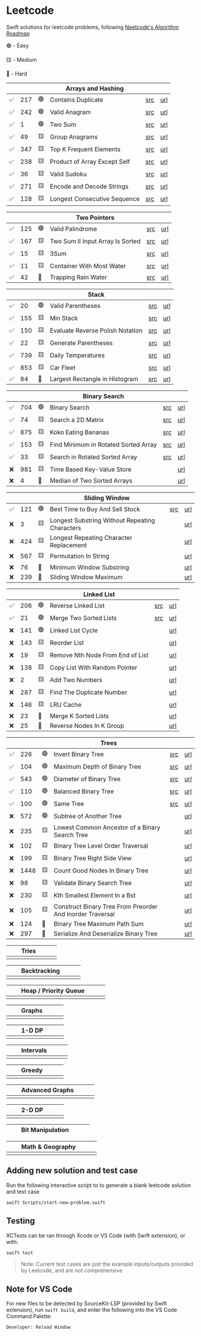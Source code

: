 # Leetcode

Swift solutions for leetcode problems, following [Neetcode's Algorithm Roadmap](https://neetcode.io/roadmap)



🟢 - Easy

🟨 - Medium

🔺 - Hard

| | | | Arrays and Hashing | | |
| -- | -- | -- | -- | -- | -- |
|✅| 217 | 🟢 | Contains Duplicate                  | [src](./Sources/leetcode/0217-ContainsDuplicate.swift) | [url](https://leetcode.com/problems/contains-duplicate/) |
|✅| 242 | 🟢 | Valid Anagram                       | [src](./Sources/leetcode/0242-ValidAnagram.swift) | [url](https://leetcode.com/problems/valid-anagram/) |
|✅| 1 | 🟢 | Two Sum                               | [src](./Sources/leetcode/0001-TwoSum.swift) | [url](https://leetcode.com/problems/two-sum/) |
|✅| 49 | 🟨 | Group Anagrams                       | [src](./Sources/leetcode/0049-GroupAnagrams.swift) | [url](https://leetcode.com/problems/group-anagrams/) |
|✅| 347 | 🟨 | Top K Frequent Elements             | [src](./Sources/leetcode/0347-TopKFrequentElements.swift) | [url](https://leetcode.com/problems/top-k-frequent-elements/) |
|✅| 238 | 🟨 | Product of Array Except Self        | [src](./Sources/leetcode/0238-ProductExceptSelf.swift) | [url](https://leetcode.com/problems/product-of-array-except-self/) |
|✅| 36 | 🟨 | Valid Sudoku                         | [src](./Sources/leetcode/0036-ValidSudoku.swift) | [url](https://leetcode.com/problems/valid-sudoku/) |
|✅| 271 | 🟨 | Encode and Decode Strings           | [src](./Sources/leetcode/0271-EncodeAndDecodeStrings.swift) | [url](https://leetcode.com/problems/encode-and-decode-strings/) |
|✅| 128 | 🟨 | Longest Consecutive Sequence        | [src](./Sources/leetcode/0128-LongestConsecutiveSequence.swift) | [url](https://leetcode.com/problems/longest-consecutive-sequence/) |


| | | | Two Pointers | | |
| -- | -- | -- | -- | -- | -- |
|✅| 125 | 🟢 | Valid Palindrome                    | [src](./Sources/leetcode/0125-ValidPalindrome.swift)  | [url](https://leetcode.com/problems/valid-palindrome/) |
|✅| 167 | 🟨 | Two Sum II Input Array Is Sorted    | [src](./Sources/leetcode/0167-TwoSum2InputArrayIsSorted.swift) | [url](https://leetcode.com/problems/two-sum-ii-input-array-is-sorted/) |
|✅| 15 | 🟨 | 3Sum                                 | [src](./Sources/leetcode/0015-ThreeSum.swift) | [url](https://leetcode.com/problems/3sum/) |
|✅| 11 | 🟨 | Container With Most Water            | [src](./Sources/leetcode/0011-ContainerWithMostWater.swift) | [url](https://leetcode.com/problems/container-with-most-water/) |
|✅| 42 | 🔺 | Trapping Rain Water                  | [src](./Sources/leetcode/0042-TrappingRainWater.swift) | [url](https://leetcode.com/problems/trapping-rain-water/) |

| | | | Stack | | |
| -- | -- | -- | -- | -- | -- |
|✅| 20 | 🟢 | Valid Parentheses                    | [src](./Sources/leetcode/0020-ValidParentheses.swift)  | [url](https://leetcode.com/problems/valid-parentheses/) |
|✅| 155 | 🟨 | Min Stack                           | [src](./Sources/leetcode/0155-MinStack.swift) | [url](https://leetcode.com/problems/min-stack/) |
|✅| 150 | 🟨 | Evaluate Reverse Polish Notation    | [src](./Sources/leetcode/0150-EvaluateReversePolishNotation.swift) | [url](https://leetcode.com/problems/evaluate-reverse-polish-notation/) |
|✅| 22 | 🟨 | Generate Parentheses                 | [src](./Sources/leetcode/0022-GenerateParentheses.swift) | [url](https://leetcode.com/problems/generate-parentheses/) |
|✅| 739 | 🟨 | Daily Temperatures                  | [src](./Sources/leetcode/0739-DailyTemperatures.swift) | [url](https://leetcode.com/problems/daily-temperatures/) |
|✅| 853 | 🟨 | Car Fleet                           | [src](./Sources/leetcode/0853-CarFleet.swift) | [url](https://leetcode.com/problems/car-fleet/) |
|✅| 84 | 🔺 | Largest Rectangle in Histogram       | [src](./Sources/leetcode/0084-LargestRectangleInHistogram.swift) | [url](https://leetcode.com/problems/largest-rectangle-in-histogram/) |


| | | | Binary Search | | |
| -- | -- | -- | -- | -- | -- |
|✅| 704 | 🟢 | Binary Search                       | [src](./Sources/leetcode/0704-BinarySearch.swift) | [url](https://leetcode.com/problems/binary-search/) |
|✅| 74 | 🟨 | Search a 2D Matrix                   | [src](./Sources/leetcode/0074-SearchA2DMatrix.swift) | [url](https://leetcode.com/problems/search-a-2d-matrix/) |
|✅| 875 | 🟨 | Koko Eating Bananas                 | [src](./Sources/leetcode/0875-KokoEatingBananas.swift)  | [url](https://leetcode.com/problems/koko-eating-bananas/) |
|✅| 153 | 🟨 | Find Minimum in Rotated Sorted Array | [src](./Sources/leetcode/0153-FindMinimumInRotatedSortedArray.swift) | [url](https://leetcode.com/problems/find-minimum-in-rotated-sorted-array/) |
|✅| 33 | 🟨 | Search in Rotated Sorted Array       | [src](./Sources/leetcode/0033-SearchInRotatedSortedArray.swift) | [url](https://leetcode.com/problems/search-in-rotated-sorted-array/) |
|❌| 981 | 🟨 | Time Based Key-Value Store          |  | [url](https://leetcode.com/problems/time-based-key-value-store/) |
|❌| 4 | 🔺 | Median of Two Sorted Arrays           |  | [url](https://leetcode.com/problems/median-of-two-sorted-arrays/) |

| | | | Sliding Window | | |
| -- | -- | -- | -- | -- | -- |
|✅| 121 | 🟢 | Best Time to Buy And Sell Stock     | [src](./Sources/leetcode/0121-BestTimeToBuyAndSellStock.swift) | [url](https://leetcode.com/problems/best-time-to-buy-and-sell-stock/) |
|❌| 3 | 🟨 | Longest Substring Without Repeating Characters |  | [url](https://leetcode.com/problems/longest-substring-without-repeating-characters/) |
|❌| 424 | 🟨 | Longest Repeating Character Replacement |  | [url](https://leetcode.com/problems/longest-repeating-character-replacement/) |
|❌| 567 | 🟨 | Permutation In String               |  | [url](https://leetcode.com/problems/permutation-in-string/) |
|❌| 76 | 🔺 | Minimum Window Substring             |  | [url](https://leetcode.com/problems/minimum-window-substring/) |
|❌| 239 | 🔺 | Sliding Window Maximum              |  | [url](https://leetcode.com/problems/sliding-window-maximum/) |

| | | | Linked List | | |
| -- | -- | -- | -- | -- | -- |
|✅| 206 | 🟢 | Reverse Linked List                 | [src](./Sources/leetcode/0206-ReverseLinkedList.swift) | [url](https://leetcode.com/problems/reverse-linked-list/) |
|✅| 21 | 🟢 | Merge Two Sorted Lists               | [src](./Sources/leetcode/0021-MergeTwoSortedLists.swift)  | [url](https://leetcode.com/problems/merge-two-sorted-lists/) |
|❌| 141 | 🟢 | Linked List Cycle                   |  | [url](https://leetcode.com/problems/linked-list-cycle/) |
|❌| 143 | 🟨 | Reorder List                        |  | [url](https://leetcode.com/problems/reorder-list/) |
|❌| 19 | 🟨 | Remove Nth Node From End of List     |  | [url](https://leetcode.com/problems/remove-nth-node-from-end-of-list/) |
|❌| 138 | 🟨 | Copy List With Random Pointer       |  | [url](https://leetcode.com/problems/copy-list-with-random-pointer/) |
|❌| 2 | 🟨 | Add Two Numbers                       |  | [url](https://leetcode.com/problems/add-two-numbers/) |
|❌| 287 | 🟨 | Find The Duplicate Number           |  | [url](https://leetcode.com/problems/find-the-duplicate-number/) |
|❌| 146 | 🟨 | LRU Cache                           |  | [url](https://leetcode.com/problems/lru-cache/) |
|❌| 23 | 🔺 | Merge K Sorted Lists                 |  | [url](https://leetcode.com/problems/merge-k-sorted-lists/) |
|❌| 25 | 🔺 | Reverse Nodes In K Group             |  | [url](https://leetcode.com/problems/reverse-nodes-in-k-group/) |

| | | | Trees | | |
| -- | -- | -- | -- | -- | -- | 
|✅| 226 | 🟢 | Invert Binary Tree                  | [src](./Sources/leetcode/0226-InvertBinaryTree.swift) | [url](https://leetcode.com/problems/invert-binary-tree/) |
|✅| 104 | 🟢 | Maximum Depth of Binary Tree        | [src](./Sources/leetcode/0104-MaximumDepthOfBinaryTree.swift) | [url](https://leetcode.com/problems/maximum-depth-of-binary-tree/) |
|✅| 543 | 🟢 | Diameter of Binary Tree             | [src](./Sources/leetcode/0543-DiameterOfBinaryTree.swift) | [url](https://leetcode.com/problems/diameter-of-binary-tree/) |
|✅| 110 | 🟢 | Balanced Binary Tree                | [src](./Sources/leetcode/0110-BalancedBinaryTree.swift) | [url](https://leetcode.com/problems/balanced-binary-tree/) |
|✅| 100 | 🟢 | Same Tree                           | [src](./Sources/leetcode/0100-SameTree.swift) | [url](https://leetcode.com/problems/same-tree/) |
|❌| 572 | 🟢 | Subtree of Another Tree             |  | [url](https://leetcode.com/problems/subtree-of-another-tree/) |
|❌| 235 | 🟨 | Lowest Common Ancestor of a Binary Search Tree  |  | [url](https://leetcode.com/problems/lowest-common-ancestor-of-a-binary-search-tree/) |
|❌| 102 | 🟨 | Binary Tree Level Order Traversal   |  | [url](https://leetcode.com/problems/binary-tree-level-order-traversal/) |
|❌| 199 | 🟨 | Binary Tree Right Side View         |  | [url](https://leetcode.com/problems/binary-tree-right-side-view/) |
|❌| 1448 | 🟨 | Count Good Nodes In Binary Tree    |  | [url](https://leetcode.com/problems/count-good-nodes-in-binary-tree/) |
|❌| 98 | 🟨 | Validate Binary Search Tree          |  | [url](https://leetcode.com/problems/validate-binary-search-tree/) |
|❌| 230 | 🟨 | Kth Smallest Element In a Bst       |  | [url](https://leetcode.com/problems/kth-smallest-element-in-a-bst/) |
|❌| 105 | 🟨 | Construct Binary Tree From Preorder And Inorder Traversal  |  | [url](https://leetcode.com/problems/construct-binary-tree-from-preorder-and-inorder-traversal/) |
|❌| 124 | 🔺 | Binary Tree Maximum Path Sum        |  | [url](https://leetcode.com/problems/binary-tree-maximum-path-sum/) |
|❌| 297 | 🔺 | Serialize And Deserialize Binary Tree  |  | [url](https://leetcode.com/problems/serialize-and-deserialize-binary-tree/) |

| | | Tries | | | |
| -- | -- | -- | -- | -- | -- | 
| | | | | | |

| | | Backtracking | | | |
| -- | -- | -- | -- | -- | -- | 
| | | | | | |

| | | Heap / Priority Queue | | | |
| -- | -- | -- | -- | -- | -- | 
| | | | | | |

| | | Graphs | | | |
| -- | -- | -- | -- | -- | -- |
| | | | | | |
 
| | | 1-D DP | | | |
| -- | -- | -- | -- | -- | -- | 
| | | | | | |

| | | Intervals | | | |
| -- | -- | -- | -- | -- | -- | 
| | | | | | |

| | | Greedy | | | |
| -- | -- | -- | -- | -- | -- | 
| | | | | | |

| | | Advanced Graphs | | | |
| -- | -- | -- | -- | -- | -- | 
| | | | | | |

| | | 2-D DP | | | |
| -- | -- | -- | -- | -- | -- | 
| | | | | | |

| | | Bit Manipulation | | | |
| -- | -- | -- | -- | -- | -- |

| | | Math & Geography | | | |
| -- | -- | -- | -- | -- | -- | 
| | | | | | |

## Adding new solution and test case

Run the following interactive script to to generate a blank leetcode solution and test case

```
swift Scripts/start-new-problem.swift
```

## Testing

XCTests can be ran through Xcode or VS Code (with Swift extension), or with:

```
swift test
```

> Note: Current test cases are just the example inputs/outputs provided by Leetcode, and are not comprehensive

## Note for VS Code

For new files to be detected by SourceKit-LSP (provided by Swift extension), run `swift build`, and enter the following into the VS Code Command Palette:

```
Developer: Reload Window
```

